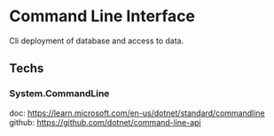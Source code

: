 # Command Line Interface

Cli deployment of database and access to data.  

## Techs

### System.CommandLine

doc: <https://learn.microsoft.com/en-us/dotnet/standard/commandline>  
github: <https://github.com/dotnet/command-line-api>  
